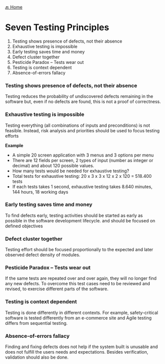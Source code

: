 [🔙 Home](../home.md)

# Seven Testing Principles

1. Testing shows presence of defects, not their absence
2. Exhaustive testing is impossible
3. Early testing saves time and money
4. Defect cluster together
5. Pesticide Paradox – Tests wear out
6. Testing is context dependent
7. Absence-of-errors fallacy

### Testing shows presence of defects, not their absence
Testing reduces the probability of undiscovered defects remaining in the software but, even if no defects are found, 
this is not a proof of correctness. 

### Exhaustive testing is impossible
Testing everything (all combinations of inputs and preconditions) is not feasible.
Instead, risk analysis and priorities should be used to focus testing efforts

**Example**
* A simple 20 screen application with 3 menus and 3 options per menu
* There are 12 fields per screen, 2 types of input (number as integer or
decimal) and about 120 possible values.
* How many tests would be needed for exhaustive testing? 
* Total tests for exhaustive testing: 20 x 3 x 3 x 12 x 2 x 120 = 518.400 tests
* If each tests takes 1 second, exhaustive testing takes 8.640 minutes, 144
hours, 18 working days 

### Early testing saves time and money
To find defects early, testing activities should be started as early as possible in the software development lifecycle.
and should be focused on defined objectives

### Defect cluster together
Testing effort should be focused proportionally to the expected and later observed defect density of modules.

### Pesticide Paradox – Tests wear out
If the same tests are repeated over and over again, they will no longer find any new defects. 
To overcome this test cases need to be reviewed and revised, to exercise different parts of the software.

### Testing is context dependent
Testing is done differently in different contexts. For example, safety-critical software is tested differently from an e-commerce site 
and Agile testing differs from sequential testing.

### Absence-of-errors fallacy
Finding and fixing defects does not help if the system built is unusable and does not fulfill the users needs and expectations. 
Besides verification, validation should also be done.